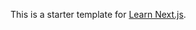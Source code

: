 This is a starter template for [Learn Next.js]([https://nextjs.org/learn](https://jiahao-blog.vercel.app/)).
